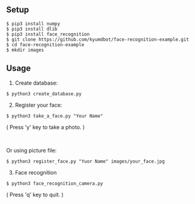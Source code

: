 ## Setup

```
$ pip3 install numpy
$ pip3 install dlib
$ pip3 install face_recognition
$ git clone https://github.com/kyumdbot/face-recognition-example.git
$ cd face-recognition-example
$ mkdir images
```

## Usage

1. Create database:

```
$ python3 create_database.py
```

2. Register your face:

```
$ python3 take_a_face.py "Your Name"
```

 ( Press 'y' key to take a photo. )

<br>

Or using picture file:

```
$ python3 register_face.py "Yuor Name" images/your_face.jpg
```


3. Face recognition

```
$ python3 face_recognition_camera.py
```

 ( Press 'q' key to quit. )

